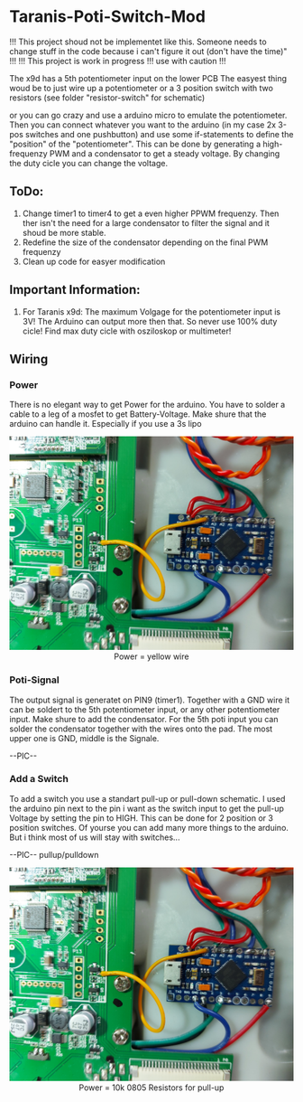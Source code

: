 # Taranis-Poti-Switch-Mod
!!! This project shoud not be implementet like this. Someone needs to change stuff in the code because i can't figure it out (don't have the time)" !!!
!!! This project is work in progress !!! use with caution !!!

The x9d has a 5th potentiometer input on the lower PCB
The easyest thing woud be to just wire up a potentiometer or a 3 position switch with two resistors (see folder "resistor-switch" for schematic)

or you can go crazy and use a arduino micro to emulate the potentiometer. Then you can connect whatever you want to the arduino (in my case 2x 3-pos switches and one pushbutton) and use some if-statements to define the "position" of the "potentiometer". This can be done by generating a high-frequenzy PWM and a condensator to get a steady voltage. By changing the duty cicle you can change the voltage.

## ToDo:
1. Change timer1 to timer4 to get a even higher PPWM frequenzy. Then ther isn't the need for a large condensator to filter the signal and it shoud be more stable.
2. Redefine the size of the condensator depending on the final PWM frequenzy
3. Clean up code for easyer modification

## Important Information:
1. For Taranis x9d: The maximum Volgage for the potentiometer input is 3V! The Arduino can output more then that. So never use 100% duty cicle! Find max duty cicle with osziloskop or multimeter!

## Wiring
### Power
There is no elegant way to get Power for the arduino. You have to solder a cable to a leg of a mosfet to get Battery-Voltage. Make shure that the arduino can handle it. Especially if you use a 3s lipo

<p align="center">
  <img src="https://github.com/Jens-Si/Taranis-Poti-Switch-Mod/blob/main/pics/x9dwitharduino.jpg" width="550" title="old and new PCB">
  <br /> Power = yellow wire
</p>

### Poti-Signal
The output signal is generatet on PIN9 (timer1). Together with a GND wire it can be soldert to the 5th potentiometer input, or any other potentiometer input. Make shure to add the condensator. For the 5th poti input you can solder the condensator together with the wires onto the pad.
The most upper one is GND, middle is the Signale.

--PIC--

### Add a Switch
To add a switch you use a standart pull-up or pull-down schematic. I used the arduino pin next to the pin i want as the switch input to get the pull-up Voltage by setting the pin to HIGH. This can be done for 2 position or 3 position switches.
Of yourse you can add many more things to the arduino. But i think most of us will stay with switches...

--PIC-- pullup/pulldown

<p align="center">
  <img src="https://github.com/Jens-Si/Taranis-Poti-Switch-Mod/blob/main/pics/x9dwitharduino.jpg" width="550" title="old and new PCB">
  <br /> Power = 10k 0805 Resistors for pull-up
</p>
